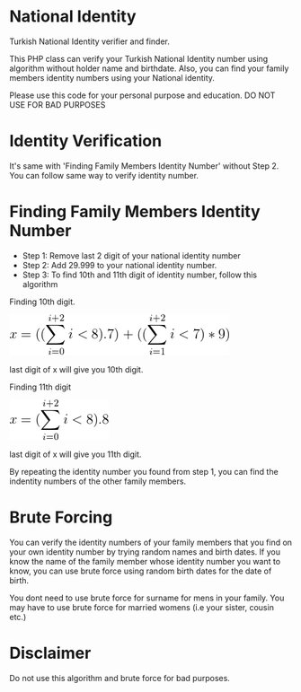 # National Identity
Turkish National Identity verifier and finder.

This PHP class can verify your Turkish National Identity number using algorithm without holder name and birthdate. Also, you can find your family members identity numbers using your National identity.

Please use this code for your personal purpose and education. DO NOT USE FOR BAD PURPOSES

# Identity Verification
It's same with 'Finding Family Members Identity Number' without Step 2. You can follow same way to verify identity number.

# Finding Family Members Identity Number

* Step 1: Remove last 2 digit of your national identity number
* Step 2: Add 29.999 to your national identity number.
* Step 3: To find 10th and 11th digit of identity number, follow this algorithm

Finding 10th digit.

![10th](https://raw.githubusercontent.com/alimsahy/NationalIdentity/master/algo.png)


last digit of x will give you 10th digit.



Finding 11th digit

![11th](https://raw.githubusercontent.com/alimsahy/NationalIdentity/master/algo11.png)


last digit of x will give you 11th digit.



By repeating the identity number you found from step 1, you can find the indentity numbers of the other family members.

# Brute Forcing

You can verify the identity numbers of your family members that you find on your own identity number by trying random names and birth dates. If you know the name of the family member whose identity number you want to know, you can use brute force using random birth dates for the date of birth.

You dont need to use brute force for surname for mens in your family. You may have to use brute force for married womens (i.e your sister, cousin etc.) 

# Disclaimer
Do not use this algorithm and brute force for bad purposes.
